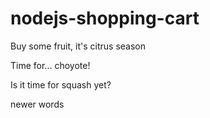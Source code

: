 # nodejs-shopping-cart

Buy some fruit, it's citrus season

Time for... choyote!

Is it time for squash yet?

newer words